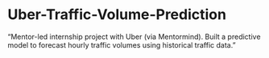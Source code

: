 # Uber-Traffic-Volume-Prediction
“Mentor-led internship project with Uber (via Mentormind). Built a predictive model to forecast hourly traffic volumes using historical traffic data.”
